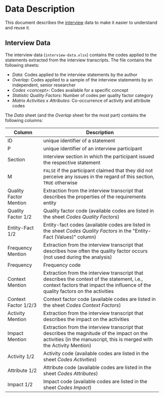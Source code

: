 # Data Description

This document describes the [interview](#interview-data) data to make it easier to understand and reuse it.

## Interview Data

The interview data (`interview-data.xlsx`) contains the codes applied to the statements extracted from the interview transcripts. The file contains the following sheets:

- *Data*: Codes applied to the interview statements by the author
- *Overlap*: Codes applied to a sample of the interview statements by an independent, senior researcher
- *Codes \<concept\>*: Codes available for a specific concept
- *Statistic Quality Factors*: Number of codes per quality factor category
- *Matrix Activities x Attributes*: Co-occurrence of activity and attribute codes

The *Data* sheet (and the *Overlap* sheet for the most part) contains the following columns:

| Column | Description |
|---|---|
| ID | unique identifier of a statement |
| P | unique identifier of an interview participant |
| Section | interview section in which the participant issued the respective statement |
| M | `FALSE` if the participant claimed that they did not perceive any issues in the regard of this section, `TRUE` otherwise |
| Quality Factor Mention | Extraction from the interview transcript that describes the properties of the requirements entity |
| Quality Factor 1/2 | Quality factor code (available codes are listed in the sheet *Codes Quality Factors*) |
| Entity-Fact 1/2 | Entity-fact codes (available codes are listed in the sheet *Codes Quality Factors* in the "Entity-Fact (Values)" column) |
| Frequency Mention | Extraction from the interview transcript that describes how often the quality factor occurs (not used during the analysis)
| Frequency | Frequency code |
| Context Mention | Extraction from the interview transcript that describes the context of the statement, i.e., context factors that impact the influence of the quality factors on the activities |
| Context Factor 1/2/3 | Context factor code (available codes are listed in the sheet *Codes Context Factors*) |
| Activity Mention | Extraction from the interview transcript that describes the impact on the activities |
| Impact Mention | Extraction from the interview transcript that describes the magnitude of the impact on the activities (in the manuscript, this is merged with the Activity Mention) |
| Activity 1/2 | Activity code (available codes are listed in the sheet *Codes Activities*)|
| Attribute 1/2 | Attribute code (available codes are listed in the sheet *Codes Attributes*) |
| Impact 1/2 | Impact code (available codes are listed in the sheet *Codes Impact*)|
